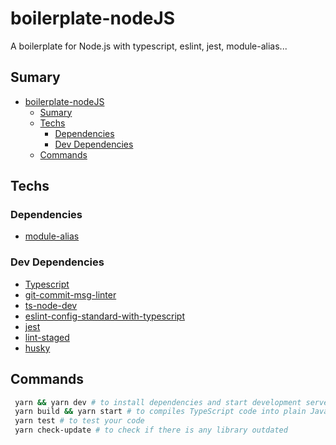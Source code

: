 # boilerplate-nodeJS
A boilerplate for Node.js with typescript, eslint, jest, module-alias...

## Sumary
- [boilerplate-nodeJS](#boilerplate-nodejs)
  - [Sumary](#sumary)
  - [Techs](#techs)
    - [Dependencies](#dependencies)
    - [Dev Dependencies](#dev-dependencies)
  - [Commands](#commands)

## Techs

### Dependencies
- [module-alias](https://www.npmjs.com/package/module-alias)

### Dev Dependencies
- [Typescript](https://www.typescriptlang.org/)
- [git-commit-msg-linter](https://www.npmjs.com/package/git-commit-msg-linter)
- [ts-node-dev](https://www.npmjs.com/package/ts-node-dev)
- [eslint-config-standard-with-typescript](https://www.npmjs.com/package/eslint-config-standard-with-typescript)
- [jest](https://jestjs.io/)
- [lint-staged](https://github.com/okonet/lint-staged)
- [husky](https://github.com/typicode/husky)

## Commands

```bash
 yarn && yarn dev # to install dependencies and start development server
 yarn build && yarn start # to compiles TypeScript code into plain JavaScript and start production server
 yarn test # to test your code
 yarn check-update # to check if there is any library outdated
```

